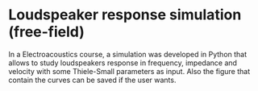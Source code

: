 # Loudspeaker response simulation (free-field)

In a Electroacoustics course, a simulation was developed in Python that allows to study loudspeakers response in frequency, impedance and velocity with some Thiele-Small parameters as input. Also the figure that contain the curves can be saved if the user wants.
